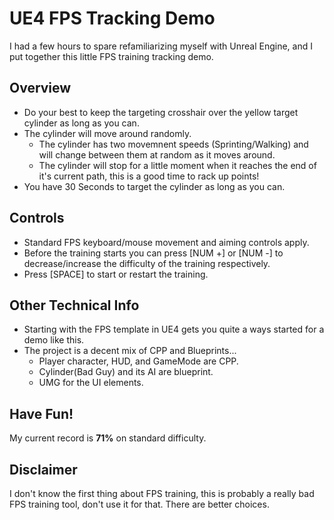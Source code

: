 # UE4 FPS Tracking Demo
I had a few hours to spare refamiliarizing myself with Unreal Engine, and I put together this little FPS training tracking demo.  

## Overview
- Do your best to keep the targeting crosshair over the yellow target cylinder as long as you can.
- The cylinder will move around randomly.
  - The cylinder has two movemnent speeds (Sprinting/Walking) and will change between them at random as it moves around.
  - The cylinder will stop for a little moment when it reaches the end of it's current path, this is a good time to rack up points!
- You have 30 Seconds to target the cylinder as long as you can.

## Controls
- Standard FPS keyboard/mouse movement and aiming controls apply.
- Before the training starts you can press [NUM +] or [NUM -] to decrease/increase the difficulty of the training respectively.
- Press [SPACE] to start or restart the training.

## Other Technical Info
- Starting with the FPS template in UE4 gets you quite a ways started for a demo like this.
- The project is a decent mix of CPP and Blueprints...
  - Player character, HUD, and GameMode are CPP.
  - Cylinder(Bad Guy) and its AI are blueprint.
  - UMG for the UI elements.

## Have Fun!
My current record is **71%** on standard difficulty.

## Disclaimer
I don't know the first thing about FPS training, this is probably a really bad FPS training tool, don't use it for that.  There are better choices.

